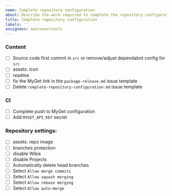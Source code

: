 ```yaml
---
name: Complete repository configuration
about: Describe the work required to complete the repository configuration
title: Complete repository configuration
labels: ''
assignees: mauroservienti
---
```


### Content

- [ ] Source code first commit in `src` or remove/adjust dependabot config for `src`
- [ ] assets: icon
- [ ] readme
- [ ] fix the MyGet link in the `package-release.md` issue template
- [ ] Delete `complete-repository-configuration.md` issue template

### CI

- [ ] Complete push to MyGet configuration
- [ ] Add `MYGET_API_KEY` secret

### Repository settings:

- [ ] assets: repo image
- [ ] branches protection
- [ ] disable Wikis
- [ ] disable Projects
- [ ] Automatically delete head branches
- [ ] Select `Allow merge commits`
- [ ] Select `Allow squash merging`
- [ ] Select `Allow rebase merging`
- [ ] Select `Allow auto-merge`
